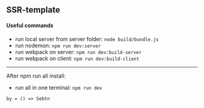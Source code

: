## SSR-template 
#### Useful commands

+ run local server from server folder: ``node build/bundle.js``
+ run nodemon: ``npm run dev:server``
+ run webpack on server: ``npm run dev:build-server``
+ run webpack on client: ``npm run dev:build-client``
---
After npm run all install:
+ run all in one terminal: ``npm run dev``

``by = () => Sebtn``
